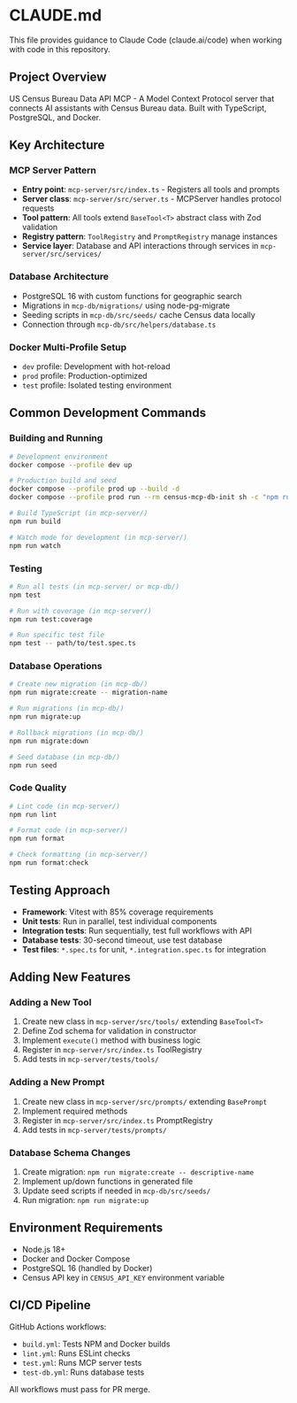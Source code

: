 # CLAUDE.md

This file provides guidance to Claude Code (claude.ai/code) when working with code in this repository.

## Project Overview

US Census Bureau Data API MCP - A Model Context Protocol server that connects AI assistants with Census Bureau data. Built with TypeScript, PostgreSQL, and Docker.

## Key Architecture

### MCP Server Pattern
- **Entry point**: `mcp-server/src/index.ts` - Registers all tools and prompts
- **Server class**: `mcp-server/src/server.ts` - MCPServer handles protocol requests
- **Tool pattern**: All tools extend `BaseTool<T>` abstract class with Zod validation
- **Registry pattern**: `ToolRegistry` and `PromptRegistry` manage instances
- **Service layer**: Database and API interactions through services in `mcp-server/src/services/`

### Database Architecture
- PostgreSQL 16 with custom functions for geographic search
- Migrations in `mcp-db/migrations/` using node-pg-migrate
- Seeding scripts in `mcp-db/src/seeds/` cache Census data locally
- Connection through `mcp-db/src/helpers/database.ts`

### Docker Multi-Profile Setup
- `dev` profile: Development with hot-reload
- `prod` profile: Production-optimized
- `test` profile: Isolated testing environment

## Common Development Commands

### Building and Running
```bash
# Development environment
docker compose --profile dev up

# Production build and seed
docker compose --profile prod up --build -d
docker compose --profile prod run --rm census-mcp-db-init sh -c "npm run migrate:up && npm run seed"

# Build TypeScript (in mcp-server/)
npm run build

# Watch mode for development (in mcp-server/)
npm run watch
```

### Testing
```bash
# Run all tests (in mcp-server/ or mcp-db/)
npm test

# Run with coverage (in mcp-server/)
npm run test:coverage

# Run specific test file
npm test -- path/to/test.spec.ts
```

### Database Operations
```bash
# Create new migration (in mcp-db/)
npm run migrate:create -- migration-name

# Run migrations (in mcp-db/)
npm run migrate:up

# Rollback migrations (in mcp-db/)
npm run migrate:down

# Seed database (in mcp-db/)
npm run seed
```

### Code Quality
```bash
# Lint code (in mcp-server/)
npm run lint

# Format code (in mcp-server/)
npm run format

# Check formatting (in mcp-server/)
npm run format:check
```

## Testing Approach

- **Framework**: Vitest with 85% coverage requirements
- **Unit tests**: Run in parallel, test individual components
- **Integration tests**: Run sequentially, test full workflows with API
- **Database tests**: 30-second timeout, use test database
- **Test files**: `*.spec.ts` for unit, `*.integration.spec.ts` for integration

## Adding New Features

### Adding a New Tool
1. Create new class in `mcp-server/src/tools/` extending `BaseTool<T>`
2. Define Zod schema for validation in constructor
3. Implement `execute()` method with business logic
4. Register in `mcp-server/src/index.ts` ToolRegistry
5. Add tests in `mcp-server/tests/tools/`

### Adding a New Prompt
1. Create new class in `mcp-server/src/prompts/` extending `BasePrompt`
2. Implement required methods
3. Register in `mcp-server/src/index.ts` PromptRegistry
4. Add tests in `mcp-server/tests/prompts/`

### Database Schema Changes
1. Create migration: `npm run migrate:create -- descriptive-name`
2. Implement up/down functions in generated file
3. Update seed scripts if needed in `mcp-db/src/seeds/`
4. Run migration: `npm run migrate:up`

## Environment Requirements

- Node.js 18+
- Docker and Docker Compose
- PostgreSQL 16 (handled by Docker)
- Census API key in `CENSUS_API_KEY` environment variable

## CI/CD Pipeline

GitHub Actions workflows:
- `build.yml`: Tests NPM and Docker builds
- `lint.yml`: Runs ESLint checks
- `test.yml`: Runs MCP server tests
- `test-db.yml`: Runs database tests

All workflows must pass for PR merge.